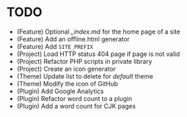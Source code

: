 # TODO

* (Feature) Optional *_index.md* for the home page of a site
* (Feature) Add an offline.html generator
* (Feature) Add `SITE_PREFIX`
* (Project) Load HTTP status 404 page if page is not valid
* (Project) Refactor PHP scripts in private library
* (Project) Create an icon generator
* (Theme) Update list to delete for *default* theme
* (Theme) Modify the icon of GitHub
* (Plugin) Add Google Analytics
* (Plugin) Refactor word count to a plugin
* (Plugin) Add a word count for CJK pages
